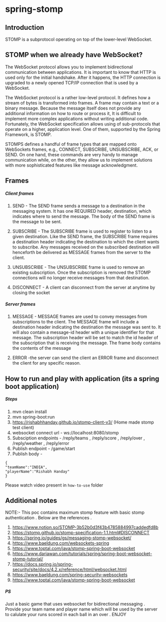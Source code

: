 # spring-stomp

## Introduction
STOMP is a subprotocol operating on top of the lower-level WebSocket.

## STOMP when we already have WebSocket?

The WebSocket protocol allows you to implement bidirectional
communication between applications. It is important to know that HTTP is
used only for the initial handshake. After it happens, the HTTP connection
is upgraded to a newly opened TCP/IP connection that is used by a
WebSocket. 

The WebSocket protocol is a rather low-level protocol. It defines how a
stream of bytes is transformed into frames. A frame may contain a text or
a binary message. Because the message itself does not provide any
additional information on how to route or process it, It is difficult to
implement more complex applications without writing additional code.
Fortunately, the WebSocket specification allows using of sub-protocols
that operate on a higher, application level. One of them, supported by the
Spring Framework, is STOMP.

STOMPS defines a handful of frame types that are mapped onto
WebSockets frames, e.g., CONNECT, SUBSCRIBE, UNSUBSCRIBE, ACK, or
SEND. On one hand, these commands are very handy to manage
communication while, on the other, they allow us to implement solutions
with more sophisticated features like message acknowledgment.

## Frames
##### Client frames
1. SEND - The SEND frame sends a message to a destination in the
messaging system. It has one REQUIRED header, destination,
which indicates where to send the message. The body of the
SEND frame is the message to be sent.

2. SUBSCRIBE - The SUBSCRIBE frame is used to register to listen to a
given destination. Like the SEND frame, the SUBSCRIBE frame
requires a destination header indicating the destination to which the client wants to subscribe. Any messages received on the
subscribed destination will henceforth be delivered as MESSAGE frames from the server to the client.

3. UNSUBSCRIBE - The UNSUBSCRIBE frame is used to remove an
existing subscription. Once the subscription is removed the
STOMP connections will no longer receive messages from that
destination.

4. DISCONNECT - A client can disconnect from the server at anytime by
closing the socket

##### Server frames

1. MESSAGE - MESSAGE frames are used to convey messages from
subscriptions to the client. The MESSAGE frame will include a
destination header indicating the destination the message was
sent to. It will also contain a message-id header with a unique
identifier for that message. The subscription header will be set to
match the id header of the subscription that is receiving the
message. The frame body contains the contents of the message

2. ERROR -the server can send the client an ERROR frame and
disconnect the client for any specific reason.

## How to run and play with application (its a spring boot application)
##### Steps
1. mvn clean install 
2. mvn spring-boot:run
3. https://rishabhhanday.github.io/stomp-client-v3/ (Home made stomp test client)
4. websocket connect url -  ws://localhost:8080/stomp
5. Subsciption endpoints - /reply/teams , /reply/score , /reply/over , /reply/weather , /reply/error
6. Publish endpoint - /game/start  
7. Publish body - 
```
{
"teamName":"INDIA",
"playerName":"Rishabh Handay"
}
```

Please watch video present in `how-to-use` folder

## Additional notes
NOTE:- This poc contains maximum stomp feature with basic stomp authentication
. Below are the references . 
1. https://www.notion.so/STOMP-3b52b0d3f43b4785884997caddedfd8b
1. https://stomp.github.io/stomp-specification-1.1.html#DISCONNECT
2. https://spring.io/guides/gs/messaging-stomp-websocket/
3. https://www.baeldung.com/websockets-spring
4. https://www.toptal.com/java/stomp-spring-boot-websocket
5. https://www.dariawan.com/tutorials/spring/spring-boot-websocket-stomp-tutorial/
6. https://docs.spring.io/spring-security/site/docs/4.2.x/reference/html/websocket.html
7. https://www.baeldung.com/spring-security-websockets
8. https://www.toptal.com/java/stomp-spring-boot-websocket

##### PS
Just a basic game that uses websocket for bidirectional messaging . Provide your team name and player name which will be used by the server to calulate your runs scored in each ball in an over .
ENJOY

                                                                                                                                         
                                                                                                         
                                                                                                        
